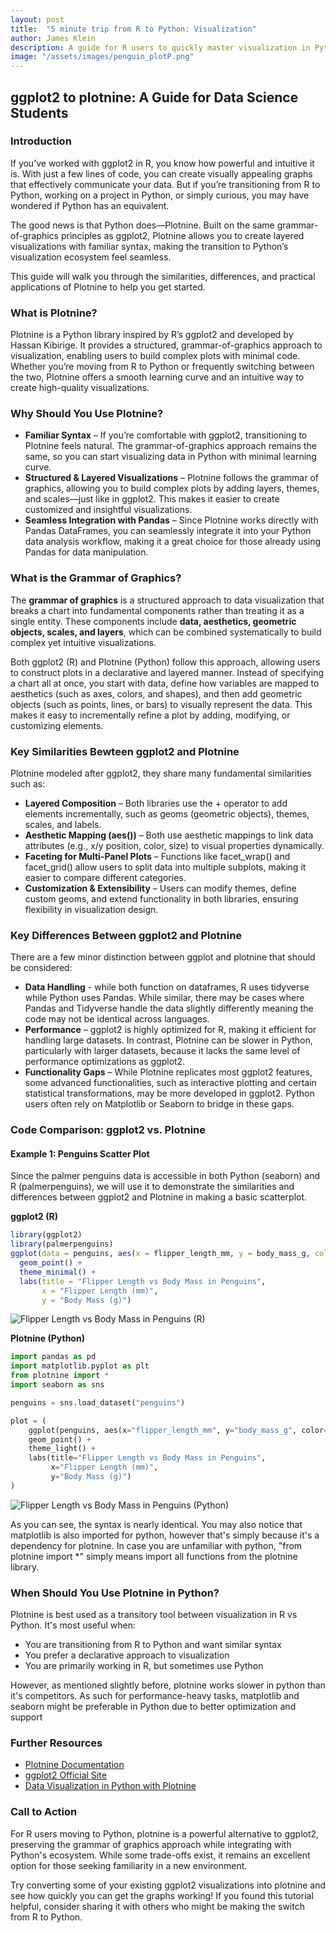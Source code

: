 ```yaml
---
layout: post
title:  "5 minute trip from R to Python: Visualization"
author: James Klein
description: A guide for R users to quickly master visualization in Python using the Plotnine package.
image: "/assets/images/penguin_plotP.png"
---
```


## ggplot2 to plotnine: A Guide for Data Science Students

### **Introduction**  
If you’ve worked with ggplot2 in R, you know how powerful and intuitive it is. With just a few lines of code, you can create visually appealing graphs that effectively communicate your data. But if you’re transitioning from R to Python, working on a project in Python, or simply curious, you may have wondered if Python has an equivalent.  

The good news is that Python does—Plotnine. Built on the same grammar-of-graphics principles as ggplot2, Plotnine allows you to create layered visualizations with familiar syntax, making the transition to Python’s visualization ecosystem feel seamless.  

This guide will walk you through the similarities, differences, and practical applications of Plotnine to help you get started.  

### What is Plotnine?
Plotnine is a Python library inspired by R’s ggplot2 and developed by Hassan Kibirige. It provides a structured, grammar-of-graphics approach to visualization, enabling users to build complex plots with minimal code. Whether you’re moving from R to Python or frequently switching between the two, Plotnine offers a smooth learning curve and an intuitive way to create high-quality visualizations.  

### Why Should You Use Plotnine?
- **Familiar Syntax** – If you’re comfortable with ggplot2, transitioning to Plotnine feels natural. The grammar-of-graphics approach remains the same, so you can start visualizing data in Python with minimal learning curve.  
- **Structured & Layered Visualizations** – Plotnine follows the grammar of graphics, allowing you to build complex plots by adding layers, themes, and scales—just like in ggplot2. This makes it easier to create customized and insightful visualizations.  
- **Seamless Integration with Pandas** – Since Plotnine works directly with Pandas DataFrames, you can seamlessly integrate it into your Python data analysis workflow, making it a great choice for those already using Pandas for data manipulation.  

### What is the Grammar of Graphics?  
The **grammar of graphics** is a structured approach to data visualization that breaks a chart into fundamental components rather than treating it as a single entity. These components include **data, aesthetics, geometric objects, scales, and layers**, which can be combined systematically to build complex yet intuitive visualizations.  

Both ggplot2 (R) and Plotnine (Python) follow this approach, allowing users to construct plots in a declarative and layered manner. Instead of specifying a chart all at once, you start with data, define how variables are mapped to aesthetics (such as axes, colors, and shapes), and then add geometric objects (such as points, lines, or bars) to visually represent the data. This makes it easy to incrementally refine a plot by adding, modifying, or customizing elements.  

### Key Similarities Bewteen ggplot2 and Plotnine
Plotnine modeled after ggplot2, they share many fundamental similarities such as: 
- **Layered Composition** – Both libraries use the + operator to add elements incrementally, such as geoms (geometric objects), themes, scales, and labels.  
- **Aesthetic Mapping (aes())** – Both use aesthetic mappings to link data attributes (e.g., x/y position, color, size) to visual properties dynamically.  
- **Faceting for Multi-Panel Plots** – Functions like facet_wrap() and facet_grid() allow users to split data into multiple subplots, making it easier to compare different categories.  
- **Customization & Extensibility** – Users can modify themes, define custom geoms, and extend functionality in both libraries, ensuring flexibility in visualization design.

### Key Differences Between ggplot2 and Plotnine
There are a few minor distinction between ggplot and plotnine that should be considered:
- **Data Handling** - while both function on dataframes, R uses tidyverse while Python uses Pandas. While similar, there may be cases where Pandas and Tidyverse handle the data slightly differently meaning the code may not be identical across languages.
- **Performance** – ggplot2 is highly optimized for R, making it efficient for handling large datasets. In contrast, Plotnine can be slower in Python, particularly with larger datasets, because it lacks the same level of performance optimizations as ggplot2.
- **Functionality Gaps** – While Plotnine replicates most ggplot2 features, some advanced functionalities, such as interactive plotting and certain statistical transformations, may be more developed in ggplot2. Python users often rely on Matplotlib or Seaborn to bridge in these gaps.  

### Code Comparison: ggplot2 vs. Plotnine

#### Example 1: Penguins Scatter Plot

Since the palmer penguins data is accessible in both Python (seaborn) and R (palmerpenguins), we will use it to demonstrate the similarities and differences between ggplot2 and Plotnine in making a basic scatterplot.

**ggplot2 (R)**
```r
library(ggplot2)
library(palmerpenguins)
ggplot(data = penguins, aes(x = flipper_length_mm, y = body_mass_g, color = species)) +
  geom_point() +
  theme_minimal() +
  labs(title = "Flipper Length vs Body Mass in Penguins",
       x = "Flipper Length (mm)",
       y = "Body Mass (g)")
```
![Flipper Length vs Body Mass in Penguins (R)](/assets/images/penguin_plotG.jpg)



**Plotnine (Python)**
```python
import pandas as pd
import matplotlib.pyplot as plt
from plotnine import *
import seaborn as sns

penguins = sns.load_dataset("penguins")

plot = (
    ggplot(penguins, aes(x="flipper_length_mm", y="body_mass_g", color="species")) +
    geom_point() +
    theme_light() +
    labs(title="Flipper Length vs Body Mass in Penguins", 
         x="Flipper Length (mm)", 
         y="Body Mass (g)")
)
```
![Flipper Length vs Body Mass in Penguins (Python)](/assets/images/penguin_plotP.png)



As you can see, the syntax is nearly identical. You may also notice that matplotlib is also imported for python, however that's simply because it's a dependency for plotnine. In case you are unfamiliar with python, "from plotnine import *" simply means import all functions from the plotnine library. 


### When Should You Use Plotnine in Python?
Plotnine is best used as a transitory tool between visualization in R vs Python. It's most useful when:
- You are transitioning from R to Python and want similar syntax
- You prefer a declarative approach to visualization
- You are primarily working in R, but sometimes use Python

However, as mentioned slightly before, plotnine works slower in python than it's competitors. As such for performance-heavy tasks, matplotlib and seaborn might be preferable in Python due to better optimization and support


### Further Resources
- [Plotnine Documentation](https://plotnine.readthedocs.io/)
- [ggplot2 Official Site](https://ggplot2.tidyverse.org/)
- [Data Visualization in Python with Plotnine](https://towardsdatascience.com/using-plotnine-for-python-data-visualization-31d4c54e6eaf)


### Call to Action
For R users moving to Python, plotnine is a powerful alternative to ggplot2, preserving the grammar of graphics approach while integrating with Python's ecosystem. While some trade-offs exist, it remains an excellent option for those seeking familiarity in a new environment.

Try converting some of your existing ggplot2 visualizations into plotnine and see how quickly you can get the graphs working! If you found this tutorial helpful, consider sharing it with others who might be making the switch from R to Python.
